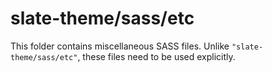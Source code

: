 # slate-theme/sass/etc

This folder contains miscellaneous SASS files. Unlike `"slate-theme/sass/etc"`, these files
need to be used explicitly.
